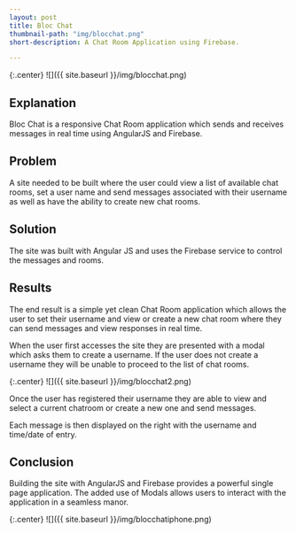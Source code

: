 ```yaml
---
layout: post
title: Bloc Chat
thumbnail-path: "img/blocchat.png"
short-description: A Chat Room Application using Firebase.

---
```


{:.center}
![]({{ site.baseurl }}/img/blocchat.png)

## Explanation

Bloc Chat is a responsive Chat Room application which sends and receives messages in real time using AngularJS and Firebase.

## Problem

A site needed to be built where the user could view a list of available chat rooms, set a user name and send messages associated with their username as well as have the ability to create new chat rooms.

## Solution

The site was built with Angular JS and uses the Firebase service to control the messages and rooms.

## Results

The end result is a simple yet clean Chat Room application which allows the user to set their username and view or create a new chat room where they can send messages and view responses in real time.

When the user first accesses the site they are presented with a modal which asks them to create a username.  If the user does not create a username they will be unable to proceed to the list of chat rooms.

{:.center}
![]({{ site.baseurl }}/img/blocchat2.png)

Once the user has registered their username they are able to view and select a current chatroom or create a new one and send messages.

Each message is then displayed on the right with the username and time/date of entry.

## Conclusion

Building the site with AngularJS and Firebase provides a powerful single page application. The added use of Modals allows users to interact with the application in a seamless manor.

{:.center}
![]({{ site.baseurl }}/img/blocchatiphone.png)
